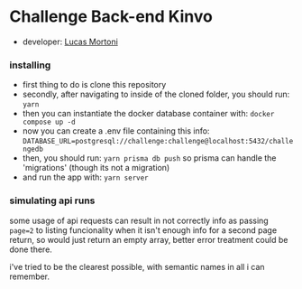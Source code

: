 # Challenge Back-end Kinvo

- developer: [Lucas Mortoni](https://github.com/lucasmortoni)

### installing

- first thing to do is clone this repository
- secondly, after navigating to inside of the cloned folder, you should run:
```yarn```
- then you can instantiate the docker database container with: ```docker compose up -d```
- now you can create a .env file containing this info: ```DATABASE_URL=postgresql://challenge:challenge@localhost:5432/challengedb```
- then, you should run: ```yarn prisma db push``` so prisma can handle the 'migrations' (though its not a migration)
- and run the app with: ```yarn server```


### simulating api runs

some usage of api requests can result in not correctly info as passing ```page=2``` to listing funcionality when it isn't enough info for a second page return, so would just return an empty array, better error treatment could be done there.

i've tried to be the clearest possible, with semantic names in all i can remember.
